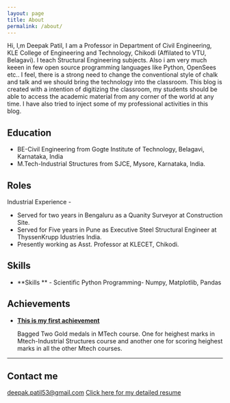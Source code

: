 ```yaml
---
layout: page
title: About
permalink: /about/
---
```


Hi, I,m Deepak Patil, I am a Professor in Department of Civil Engineering, KLE College of Engineering and Technology, Chikodi (Affilated to VTU, Belagavi). I teach Structural Engineering subjects. Also i am very much keeen in few open source programming languages like Python, OpenSees etc.. I feel, there is a strong need to change the conventional style of chalk and talk and we should bring the technology into the classroom. This blog is created with a intention of digitizing the classroom, my students should be able to access the academic material from any corner of the world at any time. I have also tried to inject some of my professional activities in this blog.  


## Education

* BE-Civil Engineering from Gogte Institute of Technology, Belagavi, Karnataka, India
* M.Tech-Industrial Structures from SJCE, Mysore, Karnataka, India.

## Roles

Industrial Experience -

* Served for two years in Bengaluru as a Quanity Surveyor at Construction Site.
* Served for Five years in Pune as Executive Steel Structural Engineer at ThyssenKrupp Idustries India.
* Presently working as Asst. Professor at KLECET, Chikodi.

## Skills

* **Skills ** - Scientific Python Programming- Numpy, Matplotlib, Pandas
    
## Achievements


* [**This is my first achievement**](#) 
   
   Bagged Two Gold medals in MTech course. One for heighest marks in Mtech-Industrial Structures course and another one for scoring heighest marks in all the other Mtech courses.

***


## Contact me

[deepak.patil53@gmail.com](mailto:deepak.patil53@gmail.com)
[Click here for my detailed resume](https://drive.google.com/open?id=0B7DoZbz5_0lfWGpwd0xabFhFSnM)
